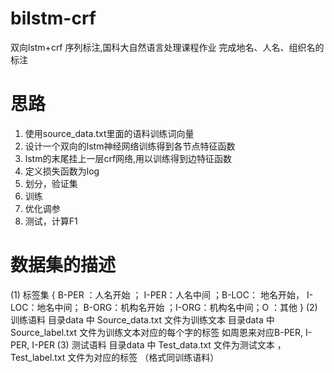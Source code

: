 # bilstm-crf
双向lstm+crf 序列标注,国科大自然语言处理课程作业
完成地名、人名、组织名的标注
# 思路
1. 使用source_data.txt里面的语料训练词向量
2. 设计一个双向的lstm神经网络训练得到各节点特征函数
3. lstm的末尾挂上一层crf网络,用以训练得到边特征函数
4. 定义损失函数为log
5. 划分，验证集
6. 训练
7. 优化调参
8. 测试，计算F1
# 数据集的描述
(1) 标签集
{  B-PER	：人名开始 ； I-PER：人名中间 ；B-LOC：	地名开始， 
I-LOC：地名中间； B-ORG：机构名开始 ；I-ORG：机构名中间；O ：其他 }
(2) 训练语料
目录data 中 Source_data.txt 文件为训练文本 
目录data 中 Source_label.txt  文件为训练文本对应的每个字的标签 
如周恩来对应B-PER, I-PER, I-PER
(3) 测试语料
目录data 中 Test_data.txt 文件为测试文本 ，Test_label.txt 文件为对应的标签 （格式同训练语料）
